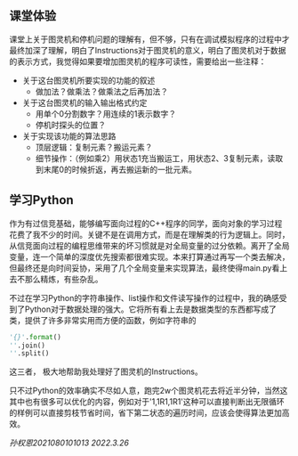 ## 课堂体验

​	课堂上关于图灵机和停机问题的理解有，但不够，只有在调试模拟程序的过程中才最终加深了理解，明白了Instructions对于图灵机的意义，明白了图灵机对于数据的表示方式，我觉得如果要增加图灵机的程序可读性，需要给出一些注释：

- 关于这台图灵机所要实现的功能的叙述
  - 做加法？做乘法？做乘法之后再加法？
- 关于这台图灵机的输入输出格式约定
  - 用单个0分割数字？用连续的1表示数字？
  - 停机时探头的位置？
- 关于实现该功能的算法思路
  - 顶层逻辑：复制元素？搬运元素？
  - 细节操作：（例如乘2）用状态1充当搬运工，用状态2、3复制元素，读取到末尾0的时候折返，再去搬运新的一批元素。

## 学习Python

​	作为有过信竞基础，能够编写面向过程的C++程序的同学，面向对象的学习过程花费了我不少的时间。关键不是在调用方式，而是在理解类的行为逻辑上。同时，从信竞面向过程的编程思维带来的坏习惯就是对全局变量的过分依赖。离开了全局变量，连一个简单的深度优先搜索都很难实现。本来打算通过再写一个类去解决，但最终还是向时间妥协，采用了几个全局变量来实现算法，最终使得main.py看上去不那么精炼，有些杂乱。

​	不过在学习Python的字符串操作、list操作和文件读写操作的过程中，我的确感受到了Python对于数据处理的强大。它将所有看上去是数据类型的东西都写成了类，提供了许多非常实用而方便的函数，例如字符串的

```python
'{}'.format()
''.join()
''.split()
```

这三者， 极大地帮助我处理好了图灵机的Instructions。

​	只不过Python的效率确实不尽如人意，跑完2w个图灵机花去将近半分钟，当然这其中也有很多可以优化的内容，例如对于'1,1R1,1R1'这种可以直接判断出无限循环的样例可以直接剪枝节省时间，省下第二状态的遍历时间，应该会使得算法更加高效。



*孙权恩2021080101013*
*2022.3.26*

